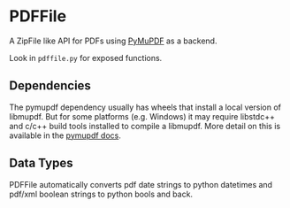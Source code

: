 # PDFFile

A ZipFile like API for PDFs using [PyMuPDF](https://pymupdf.readthedocs.io/) as
a backend.

Look in `pdffile.py` for exposed functions.

## Dependencies

The pymupdf dependency usually has wheels that install a local version of
libmupdf. But for some platforms (e.g. Windows) it may require libstdc++ and
c/c++ build tools installed to compile a libmupdf. More detail on this is
available in the
[pymupdf docs](https://pymupdf.readthedocs.io/en/latest/installation.html#installation-when-a-suitable-wheel-is-not-available).

## Data Types

PDFFile automatically converts pdf date strings to python datetimes and pdf/xml
boolean strings to python bools and back.
